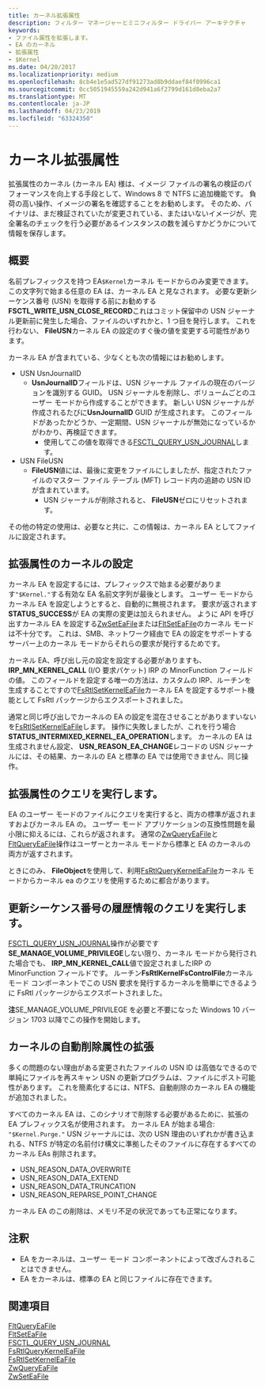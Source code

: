 ```yaml
---
title: カーネル拡張属性
description: フィルター マネージャーとミニフィルター ドライバー アーキテクチャ
keywords:
- ファイル属性を拡張します。
- EA のカーネル
- 拡張属性
- $Kernel
ms.date: 04/20/2017
ms.localizationpriority: medium
ms.openlocfilehash: 8cb4e1e5ad527df91273ad8b9ddaef84f0996ca1
ms.sourcegitcommit: 0cc5051945559a242d941a6f2799d161d8eba2a7
ms.translationtype: MT
ms.contentlocale: ja-JP
ms.lasthandoff: 04/23/2019
ms.locfileid: "63324350"
---
```

# <a name="kernel-extended-attributes"></a>カーネル拡張属性
拡張属性のカーネル (カーネル EA) 様は、イメージ ファイルの署名の検証のパフォーマンスを向上する手段として、Windows 8 で NTFS に追加機能です。  負荷の高い操作、イメージの署名を確認することをお勧めします。 そのため、バイナリは、まだ検証されていたが変更されている、またはいないイメージが、完全署名のチェックを行う必要があるインスタンスの数を減らすかどうかについて情報を保存します。


## <a name="overview"></a>概要
名前プレフィックスを持つ EA``$Kernel``カーネル モードからのみ変更できます。 この文字列で始まる任意の EA は、カーネル EA と見なされます。 必要な更新シーケンス番号 (USN) を取得する前にお勧めする**FSCTL_WRITE_USN_CLOSE_RECORD**これはコミット保留中の USN ジャーナル更新前に発生した場合、ファイルのいずれかと、1 つ目を発行します。 これを行わない、 **FileUSN**カーネル EA の設定のすぐ後の値を変更する可能性があります。

カーネル EA が含まれている、少なくとも次の情報にはお勧めします。
- USN UsnJournalID
  - **UsnJournalID**フィールドは、USN ジャーナル ファイルの現在のバージョンを識別する GUID。  USN ジャーナルを削除し、ボリュームごとのユーザー モードから作成することができます。  新しい USN ジャーナルが作成されるたびに**UsnJournalID** GUID が生成されます。  このフィールドがあったかどうか、一定期間、USN ジャーナルが無効になっているかがわかり、再検証できます。
    - 使用してこの値を取得できる[FSCTL_QUERY_USN_JOURNAL](https://msdn.microsoft.com/library/windows/desktop/aa364583)します。
- USN FileUSN
  - **FileUSN**値には、最後に変更をファイルにしましたが、指定されたファイルのマスター ファイル テーブル (MFT) レコード内の追跡の USN ID が含まれています。
    - USN ジャーナルが削除されると、 **FileUSN**ゼロにリセットされます。

その他の特定の使用は、必要なと共に、この情報は、カーネル EA としてファイルに設定されます。


## <a name="setting-a-kernel-extended-attribute"></a>拡張属性のカーネルの設定
カーネル EA を設定するには、プレフィックスで始まる必要があります``"$Kernel."``する有効な EA 名前文字列が最後とします。 ユーザー モードからカーネル EA を設定しようとすると、自動的に無視されます。  要求が返されます**STATUS_SUCCESS**が EA の実際の変更は加えられません。 ように API を呼び出すカーネル EA を設定する[ZwSetEaFile](https://msdn.microsoft.com/library/windows/hardware/ff961908)または[FltSetEaFile](https://msdn.microsoft.com/library/windows/hardware/ff544500)のカーネル モードは不十分です。  これは、SMB、ネットワーク経由で EA の設定をサポートするサーバー上のカーネル モードからそれらの要求が発行するためです。  

カーネル EA、呼び出し元の設定を設定する必要がありますも、 **IRP_MN_KERNEL_CALL** (I/O 要求パケット) IRP の MinorFunction フィールドの値。 このフィールドを設定する唯一の方法は、カスタムの IRP、ルーチンを生成することですので[FsRtlSetKernelEaFile](https://msdn.microsoft.com/library/windows/hardware/mt807493)カーネル EA を設定するサポート機能として FsRtl パッケージからエクスポートされました。

通常と同じ呼び出しでカーネルの EA の設定を混在させることがありますいないを[FsRtlSetKernelEaFile](https://msdn.microsoft.com/library/windows/hardware/mt807493)します。  操作に失敗しましたが、これを行う場合**STATUS_INTERMIXED_KERNEL_EA_OPERATION**します。    カーネルの EA は生成されません設定、 **USN_REASON_EA_CHANGE**レコードの USN ジャーナルには、その結果、カーネルの EA と標準の EA では使用できません、同じ操作。  


## <a name="querying-an-extended-attribute"></a>拡張属性のクエリを実行します。
EA のユーザー モードのファイルにクエリを実行すると、両方の標準が返されますおよびカーネル EA の。 ユーザー モード アプリケーションの互換性問題を最小限に抑えるには、これらが返されます。 通常の[ZwQueryEaFile](https://msdn.microsoft.com/library/windows/hardware/ff961907)と[FltQueryEaFile](https://msdn.microsoft.com/library/windows/hardware/ff543435)操作はユーザーとカーネル モードから標準と EA のカーネルの両方が返すされます。

ときにのみ、 **FileObject**を使用して、利用[FsRtlQueryKernelEaFile](https://msdn.microsoft.com/library/windows/hardware/mt807492)カーネル モードからカーネル ea のクエリを使用するために都合があります。


## <a name="querying-update-sequence-number-journal-information"></a>更新シーケンス番号の履歴情報のクエリを実行します。
[FSCTL_QUERY_USN_JOURNAL](https://msdn.microsoft.com/library/windows/desktop/aa364583)操作が必要です**SE_MANAGE_VOLUME_PRIVILEGE**しない限り、カーネル モードから発行された場合でも、 **IRP_MN_KERNEL_CALL**値で設定されましたIRP の MinorFunction フィールドです。 ルーチン**FsRtlKernelFsControlFile**カーネル モード コンポーネントでこの USN 要求を発行するカーネルを簡単にできるように FsRtl パッケージからエクスポートされました。

**注**SE_MANAGE_VOLUME_PRIVILEGE を必要と不要になった Windows 10 バージョン 1703 以降でこの操作を開始します。  

## <a name="auto-deletion-of-kernel-extended-attributes"></a>カーネルの自動削除属性の拡張
多くの問題のない理由がある変更されたファイルの USN ID は高価なできるので単純にファイルを再スキャン USN の更新プログラムは、ファイルにポスト可能性があります。  これを簡素化するには、NTFS、自動削除のカーネル EA の機能が追加されました。

すべてのカーネル EA は、このシナリオで削除する必要があるために、拡張の EA プレフィックス名が使用されます。  カーネル EA が始まる場合: ``"$Kernel.Purge."`` USN ジャーナルには、次の USN 理由のいずれかが書き込まれる、NTFS が特定の名前付け構文に準拠したそのファイルに存在するすべてのカーネル EAs 削除されます。  
- USN_REASON_DATA_OVERWRITE
- USN_REASON_DATA_EXTEND
- USN_REASON_DATA_TRUNCATION
- USN_REASON_REPARSE_POINT_CHANGE

カーネル EA のこの削除は、メモリ不足の状況であっても正常になります。

## <a name="remarks"></a>注釈
- EA をカーネルは、ユーザー モード コンポーネントによって改ざんされることはできません。
- EA をカーネルは、標準の EA と同じファイルに存在できます。


## <a name="see-also"></a>関連項目
[FltQueryEaFile](https://msdn.microsoft.com/library/windows/hardware/ff543435)  
[FltSetEaFile](https://msdn.microsoft.com/library/windows/hardware/ff544500)  
[FSCTL_QUERY_USN_JOURNAL](https://msdn.microsoft.com/library/windows/desktop/aa364583)  
[FsRtlQueryKernelEaFile](https://msdn.microsoft.com/library/windows/hardware/mt807492)      
[FsRtlSetKernelEaFile](https://msdn.microsoft.com/library/windows/hardware/mt807493)  
[ZwQueryEaFile](https://msdn.microsoft.com/library/windows/hardware/ff961907)  
[ZwSetEaFile](https://msdn.microsoft.com/library/windows/hardware/ff961908)  
